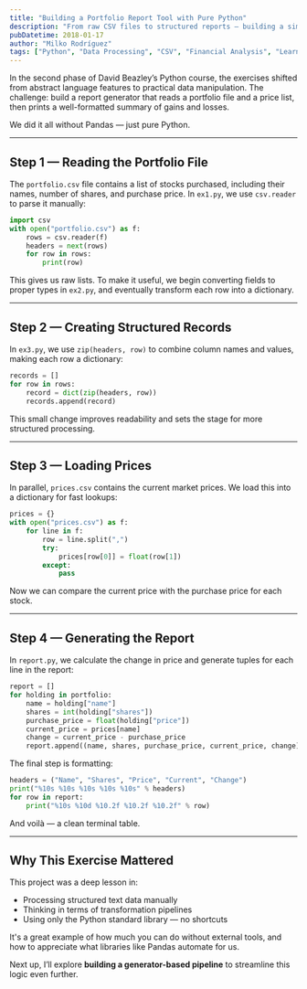 ```yaml
---
title: "Building a Portfolio Report Tool with Pure Python"
description: "From raw CSV files to structured reports — building a simple financial data pipeline using Python, inspired by David Beazley’s course."
pubDatetime: 2018-01-17
author: "Milko Rodríguez"
tags: ["Python", "Data Processing", "CSV", "Financial Analysis", "Learning"]
---
```


In the second phase of David Beazley’s Python course, the exercises shifted from abstract language features to practical data manipulation. The challenge: build a report generator that reads a portfolio file and a price list, then prints a well-formatted summary of gains and losses.

We did it all without Pandas — just pure Python.

---

## Step 1 — Reading the Portfolio File

The `portfolio.csv` file contains a list of stocks purchased, including their names, number of shares, and purchase price. In `ex1.py`, we use `csv.reader` to parse it manually:

```python
import csv
with open("portfolio.csv") as f:
    rows = csv.reader(f)
    headers = next(rows)
    for row in rows:
        print(row)
```

This gives us raw lists. To make it useful, we begin converting fields to proper types in `ex2.py`, and eventually transform each row into a dictionary.

---

## Step 2 — Creating Structured Records

In `ex3.py`, we use `zip(headers, row)` to combine column names and values, making each row a dictionary:

```python
records = []
for row in rows:
    record = dict(zip(headers, row))
    records.append(record)
```

This small change improves readability and sets the stage for more structured processing.

---

## Step 3 — Loading Prices

In parallel, `prices.csv` contains the current market prices. We load this into a dictionary for fast lookups:

```python
prices = {}
with open("prices.csv") as f:
    for line in f:
        row = line.split(",")
        try:
            prices[row[0]] = float(row[1])
        except:
            pass
```

Now we can compare the current price with the purchase price for each stock.

---

## Step 4 — Generating the Report

In `report.py`, we calculate the change in price and generate tuples for each line in the report:

```python
report = []
for holding in portfolio:
    name = holding["name"]
    shares = int(holding["shares"])
    purchase_price = float(holding["price"])
    current_price = prices[name]
    change = current_price - purchase_price
    report.append((name, shares, purchase_price, current_price, change))
```

The final step is formatting:

```python
headers = ("Name", "Shares", "Price", "Current", "Change")
print("%10s %10s %10s %10s %10s" % headers)
for row in report:
    print("%10s %10d %10.2f %10.2f %10.2f" % row)
```

And voilà — a clean terminal table.

---

## Why This Exercise Mattered

This project was a deep lesson in:

- Processing structured text data manually
- Thinking in terms of transformation pipelines
- Using only the Python standard library — no shortcuts

It's a great example of how much you can do without external tools, and how to appreciate what libraries like Pandas automate for us.

Next up, I’ll explore **building a generator-based pipeline** to streamline this logic even further.
